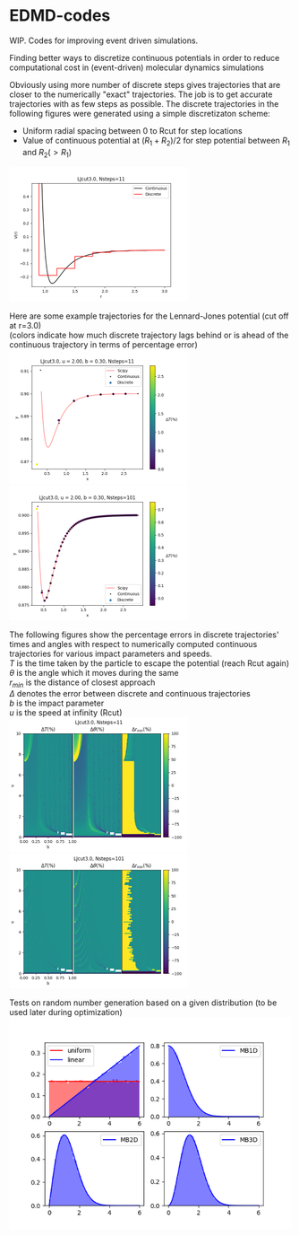 # EDMD-codes
WIP. Codes for improving event driven simulations.  
  
Finding better ways to discretize continuous potentials in order to reduce computational cost in (event-driven) molecular dynamics simulations  
  
Obviously using more number of discrete steps gives trajectories that are closer to the numerically "exact" trajectories. The job is to get accurate trajectories with as few steps as possible. The discrete trajectories in the following figures were generated using a simple discretizaton scheme:  
* Uniform radial spacing between 0 to Rcut for step locations
* Value of continuous potential at $(R_1+R_2)/2$ for step potential between $R_1$ and $R_2(>R_1)$  
 
<img src="https://github.com/anbarsode/EDMD-codes/blob/main/Plots/LJcut3.0_Nsteps_11.png" alt="LJcut3.0_Nsteps_11" width="320"/>
  
Here are some example trajectories for the Lennard-Jones potential (cut off at r=3.0)  
(colors indicate how much discrete trajectory lags behind or is ahead of the continuous trajectory in terms of percentage error)  
<img src="https://github.com/anbarsode/EDMD-codes/blob/main/Plots/traj_Nsteps_11.png" alt="traj_Nsteps_11" width="320"/> <img src="https://github.com/anbarsode/EDMD-codes/blob/main/Plots/traj_Nsteps_101.png" alt="traj_Nsteps_101" width="320"/>  

The following figures show the percentage errors in discrete trajectories' times and angles with respect to numerically computed continuous trajectories for various impact parameters and speeds.  
$T$ is the time taken by the particle to escape the potential (reach Rcut again)  
$\theta$ is the angle which it moves during the same  
$r_{min}$ is the distance of closest approach  
$\Delta$ denotes the error between discrete and continuous trajectories  
$b$ is the impact parameter  
$u$ is the speed at infinity (Rcut)  
<img src="https://github.com/anbarsode/EDMD-codes/blob/main/Plots/epd_LJ_Nsteps_11.png" alt="epd_LJ_Nsteps_11" width="320"/> <img src="https://github.com/anbarsode/EDMD-codes/blob/main/Plots/epd_LJ_Nsteps_101.png" alt="epd_LJ_Nsteps_101" width="320"/>  
  
Tests on random number generation based on a given distribution (to be used later during optimization)  
<img src="https://github.com/anbarsode/EDMD-codes/blob/main/Plots/RNG_testing.png" alt="RNG_testing" width="640"/>
